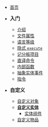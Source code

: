 * [首页](/ "首页 | Trident")

* <span style="font-size: 1.17em">**入门**</span>
  - [介绍](starter/ "介绍 | Trident")
  - [文件属性](starter/file_directive "文件属性 | Trident")
  - [语言等级](starter/language_level "语言等级 | Trident")
  - [隐式 `execute`](starter/implicit_execute "隐式 execute | Trident")
  - [记分板项目](starter/objective "记分版项目 | Trident")
  - [直译命令](starter/verbatim_command "直译命令 | Trident")
  - [内部函数](starter/inner_function "内部函数 | Trident")
  - [抽象实体事件](starter/abstract_entity_event "抽象实体事件 | Trident")
  - [指令](starter/instruction "指令 | Trident")


* <span style="font-size: 1.17em">**自定义**</span>
  - [自定义对象](starter/custom_object "自定义对象 | Trident")
  - [**自定义实体**](starter/custom_entity "自定义实体 | Trident")
    - [实体组件](starter/entity_component "实体组件 | Trident")
  - [自定义物品](starter/custom_item "自定义物品 | Trident")